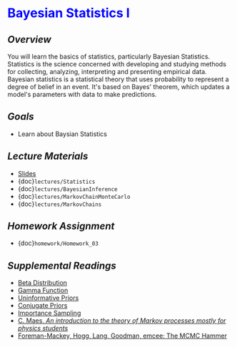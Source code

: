 # <span style="color: blue;"><b>Bayesian Statistics I</b></span>

## *Overview*
You will learn the basics of statistics, particularly Bayesian Statistics. Statistics is the science concerned with developing and studying methods for collecting, analyzing, interpreting and presenting empirical data. Bayesian statistics is a statistical theory that uses probability to represent a degree of belief in an event. It's based on Bayes' theorem, which updates a model's parameters with data to make predictions.

## *Goals*
* Learn about Baysian Statistics

## *Lecture Materials*
* [Slides](https://docs.google.com/presentation/d/1h2SMuH-Z5a_OE6UMDbFjysEiL2NmYT1tGww6VF5jzsA/edit?usp=sharing)
* {doc}`lectures/Statistics`
* {doc}`lectures/BayesianInference`
* {doc}`lectures/MarkovChainMonteCarlo`
* {doc}`lectures/MarkovChains`

## *Homework Assignment*
* {doc}`homework/Homework_03`

## *Supplemental Readings*
* [Beta Distribution](https://en.wikipedia.org/wiki/Beta_distribution)
* [Gamma Function](https://en.wikipedia.org/wiki/Gamma_function)
* [Uninformative Priors](https://en.wikipedia.org/wiki/Prior_probability#Uninformative_priors)
* [Conjugate Priors](https://en.wikipedia.org/wiki/Conjugate_prior)
* [Importance Sampling](https://en.wikipedia.org/wiki/Importance_sampling#Application_to_probabilistic_inference)
* [C. Maes, <i>An introduction to the theory of Markov processes mostly for physics students</i>](https://fys.kuleuven.be/itf/staff/christ/files/pdf/pub/markovlectures2015.pdf)
* [Foreman-Mackey, Hogg, Lang, Goodman, emcee: The MCMC Hammer](https://arxiv.org/abs/1202.3665)